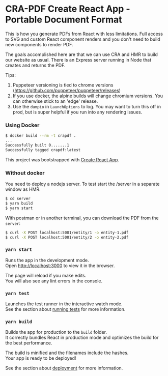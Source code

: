 # CRA-PDF Create React App - Portable Document Format
This is how you generate PDFs from React with less limitations.  Full access to SVG and custom React component renders and you don't need to build new components to render PDF.

The goals accomplished here are that we can use CRA and HMR to build our website as usual.  There is an Express server running in Node that creates and returns the PDF.

Tips:
1. Puppeteer versioning is tied to chrome versions (https://github.com/puppeteer/puppeteer/releases)
2. If you use docker, the alpine builds will change chromium versions.  You can otherwise stick to an 'edge' release.
3. Use the `dumpio` in `LaunchOptions` to log.  You may want to turn this off in prod, but is super helpful if you run into any rendering issues.


### Using Docker
```bash
$ docker build --rm -t crapdf .
...
Successfully built 0.......1
Successfully tagged crapdf:latest
```

This project was bootstrapped with [Create React App](https://github.com/facebook/create-react-app).

### Without docker
You need to deploy a nodejs server.  To test start the /server in a separate window as HMR.
```bash
$ cd server
$ yarn build
$ yarn start
```

With postman or in another terminal, you can download the PDF from the `server`:
```bash
$ curl -X POST localhost:5001/entity/1 -o entity-1.pdf
$ curl -X POST localhost:5001/entity/2 -o entity-2.pdf
```

### `yarn start`

Runs the app in the development mode.<br />
Open [http://localhost:3000](http://localhost:3000) to view it in the browser.

The page will reload if you make edits.<br />
You will also see any lint errors in the console.

### `yarn test`

Launches the test runner in the interactive watch mode.<br />
See the section about [running tests](https://facebook.github.io/create-react-app/docs/running-tests) for more information.

### `yarn build`

Builds the app for production to the `build` folder.<br />
It correctly bundles React in production mode and optimizes the build for the best performance.

The build is minified and the filenames include the hashes.<br />
Your app is ready to be deployed!

See the section about [deployment](https://facebook.github.io/create-react-app/docs/deployment) for more information.


